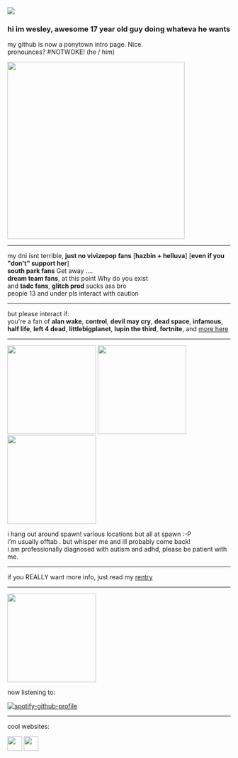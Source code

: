 <!-- nooo... don't look at my raw code >___< -->
<!-- genuinely this is just the madwork of man who usually only uses markdown while attempting html .... -->

<img src="https://komarev.com/ghpvc/?username=cometecti&color=657cc2&style=plastic&label=view+count+!"/>

### hi im wesley, awesome 17 year old guy doing whateva he wants
my github is now a ponytown intro page. Nice.
</br> pronounces? #NOTWOKE! (he / him)

<img src="https://files.catbox.moe/1zqib4.jpg" height="400"/></a>

------------------------------------------------------------------------------------------------------------------------------------

my dni isnt terrible, **just no vivizepop fans** [**hazbin + helluva**] [**even if you "don't" support her**]
</br>**south park fans** Get away ....
</br>**dream team fans**, at this point Why do you exist
</br>and **tadc fans**, **glitch prod** sucks ass bro
</br> people 13 and under pls interact with caution

------------------------------------------------------------------

but please interact if:
</br> you're a fan of **alan wake**, **control**, **devil may cry**, **dead space**, **infamous**, **half life**, **left 4 dead**, **littlebigplanet**, **lupin the third**, **fortnite**, and <a href="https://rentry.co/thedarkplace">more here</a>

------------------------------------------------------------------

<img src="https://files.catbox.moe/fqz333.jpg" height="200"/> <img src="https://files.catbox.moe/zp9aul.jpg" height="200"/> <img src="https://files.catbox.moe/5dn51w.jpg" height="200"/>

i hang out around spawn! various locations but all at spawn :-P 
</br>i'm usually offtab . but whisper me and ill probably come back!
</br>i am professionally diagnosed with autism and adhd, please be patient with me.


------------------------------------------------------------------

if you REALLY want more info, just read my <a href="https://rentry.co/nightsprings">rentry</a>

------------------------------------------------------------------

 <img src="https://files.catbox.moe/4blg5v.png" height="200"/>

now listening to: 

[![spotify-github-profile](https://spotify-github-profile.vercel.app/api/view?uid=lnsqq008qgesjwmrw5ezq1c5b&cover_image=true&theme=natemoo-re&show_offline=false&background_color=121212&interchange=false&bar_color=53b14f&bar_color_cover=false)](https://github.com/kittinan/spotify-github-profile)

------------------------------------------------------------------

cool websites:

<a href="https://smokepowered.com"><img src="http://smokepowered.com/smoke.gif" height="33"/></a> 
<a href="https://epicblazed.com"><img src="http://smokepowered.com/EpicBlazedButton.png" height="33"/></a>
